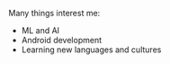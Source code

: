 Many things interest me:
- ML and AI
- Android development
- Learning new languages and cultures





